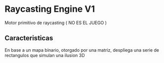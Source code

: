 # Raycasting Engine V1
Motor primitivo de raycasting ( NO ES EL JUEGO )

## Caracteristicas
En base a un mapa binario, otorgado por una matriz, despliega una serie de rectangulos que simulan una ilusion 3D
